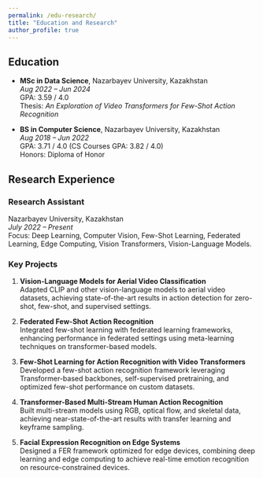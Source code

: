 ```yaml
---
permalink: /edu-research/
title: "Education and Research"
author_profile: true
---
```


## Education

- **MSc in Data Science**, Nazarbayev University, Kazakhstan  
  *Aug 2022 – Jun 2024*  
  GPA: 3.59 / 4.0  
  Thesis: _An Exploration of Video Transformers for Few-Shot Action Recognition_

- **BS in Computer Science**, Nazarbayev University, Kazakhstan  
  *Aug 2018 – Jun 2022*  
  GPA: 3.71 / 4.0 (CS Courses GPA: 3.82 / 4.0)  
  Honors: Diploma of Honor

## Research Experience

### Research Assistant  
Nazarbayev University, Kazakhstan  
*July 2022 – Present*  
Focus: Deep Learning, Computer Vision, Few-Shot Learning, Federated Learning, Edge Computing, Vision Transformers, Vision-Language Models.

### Key Projects
1. **Vision-Language Models for Aerial Video Classification**  
   Adapted CLIP and other vision-language models to aerial video datasets, achieving state-of-the-art results in action detection for zero-shot, few-shot, and supervised settings.

2. **Federated Few-Shot Action Recognition**  
   Integrated few-shot learning with federated learning frameworks, enhancing performance in federated settings using meta-learning techniques on transformer-based models.

3. **Few-Shot Learning for Action Recognition with Video Transformers**  
   Developed a few-shot action recognition framework leveraging Transformer-based backbones, self-supervised pretraining, and optimized few-shot performance on custom datasets.

4. **Transformer-Based Multi-Stream Human Action Recognition**  
   Built multi-stream models using RGB, optical flow, and skeletal data, achieving near-state-of-the-art results with transfer learning and keyframe sampling.

5. **Facial Expression Recognition on Edge Systems**  
   Designed a FER framework optimized for edge devices, combining deep learning and edge computing to achieve real-time emotion recognition on resource-constrained devices.
